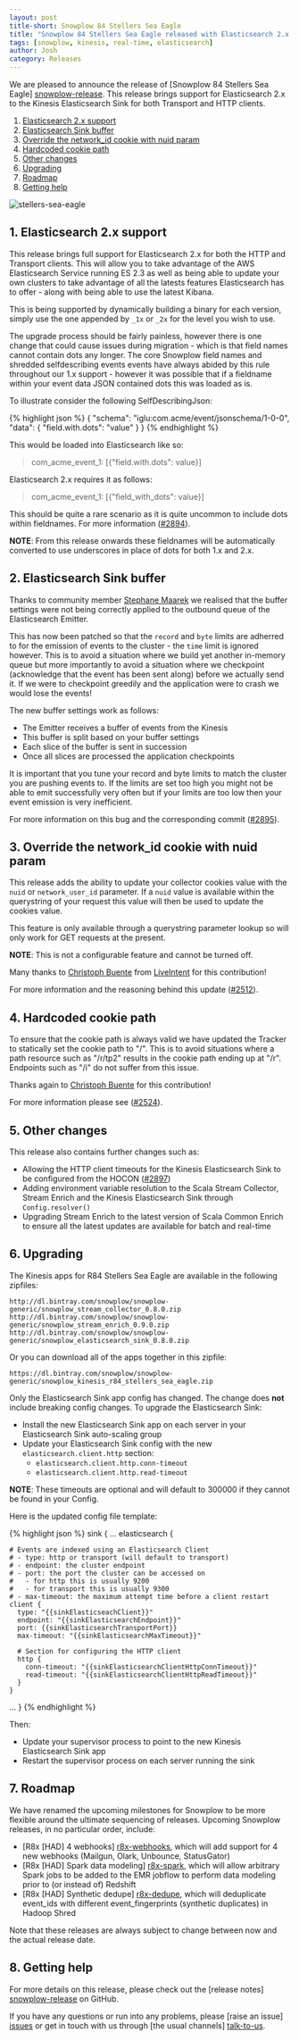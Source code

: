 ```yaml
---
layout: post
title-short: Snowplow 84 Stellers Sea Eagle
title: "Snowplow 84 Stellers Sea Eagle released with Elasticsearch 2.x support"
tags: [snowplow, kinesis, real-time, elasticsearch]
author: Josh
category: Releases
---
```


We are pleased to announce the release of [Snowplow 84 Stellers Sea Eagle] [snowplow-release]. This release brings support for Elasticsearch 2.x to the Kinesis Elasticsearch Sink for both Transport and HTTP clients.

1. [Elasticsearch 2.x support](/blog/2016/09/28/snowplow-r84-stellers-sea-eagle-released-with-elasticsearch-2-x-support#elasticsearch-2-x)
2. [Elasticsearch Sink buffer](/blog/2016/09/28/snowplow-r84-stellers-sea-eagle-released-with-elasticsearch-2-x-support#sink-buffer)
3. [Override the network_id cookie with nuid param](/blog/2016/09/28/snowplow-r84-stellers-sea-eagle-released-with-elasticsearch-2-x-support#nuid-cookie)
4. [Hardcoded cookie path](/blog/2016/09/28/snowplow-r84-stellers-sea-eagle-released-with-elasticsearch-2-x-support#cookie-path)
5. [Other changes](/blog/2016/09/28/snowplow-r84-stellers-sea-eagle-released-with-elasticsearch-2-x-support#other)
6. [Upgrading](/blog/2016/09/28/snowplow-r84-stellers-sea-eagle-released-with-elasticsearch-2-x-support#upgrading)
7. [Roadmap](/blog/2016/09/28/snowplow-r84-stellers-sea-eagle-released-with-elasticsearch-2-x-support#roadmap)
8. [Getting help](/blog/2016/09/28/snowplow-r84-stellers-sea-eagle-released-with-elasticsearch-2-x-support#help)

![stellers-sea-eagle][stellers-sea-eagle]

<!--more-->

<h2 id="elasticsearch-2-x">1. Elasticsearch 2.x support</h2>

This release brings full support for Elasticsearch 2.x for both the HTTP and Transport clients.  This will allow you to take advantage of the AWS Elasticsearch Service running ES 2.3 as well as being able to update your own clusters to take advantage of all the latests features Elasticsearch has to offer - along with being able to use the latest Kibana.

This is being supported by dynamically building a binary for each version, simply use the one appended by `_1x` or `_2x` for the level you wish to use.

The upgrade process should be fairly painless, however there is one change that could cause issues during migration - which is that field names cannot contain dots any longer.  The core Snowplow field names and shredded selfdescribing events events have always abided by this rule throughout our 1.x support - however it was possible that if a fieldname within your event data JSON contained dots this was loaded as is.

To illustrate consider the following SelfDescribingJson:

{% highlight json %}
{
  "schema": "iglu:com.acme/event/jsonschema/1-0-0",
  "data": {
    "field.with.dots": "value"
  }
}
{% endhighlight %}

This would be loaded into Elasticsearch like so:

> com_acme_event_1: [{"field.with.dots": value}]

Elasticsearch 2.x requires it as follows:

> com_acme_event_1: [{"field_with_dots": value}]

This should be quite a rare scenario as it is quite uncommon to include dots within fieldnames.  For more information ([#2894][2894]).

__NOTE__: From this release onwards these fieldnames will be automatically converted to use underscores in place of dots for both 1.x and 2.x.

<h2 id="sink-buffer">2. Elasticsearch Sink buffer</h2>

Thanks to community member [Stephane Maarek][simplesteph] we realised that the buffer settings were not being correctly applied to the outbound queue of the Elasticsearch Emitter.  

This has now been patched so that the `record` and `byte` limits are adherred to for the emission of events to the cluster - the `time` limit is ignored however.  This is to avoid a situation where we build yet another in-memory queue but more importantly to avoid a situation where we checkpoint (acknowledge that the event has been sent along) before we actually send it.  If we were to checkpoint greedily and the application were to crash we would lose the events!

The new buffer settings work as follows:

* The Emitter receives a buffer of events from the Kinesis
* This buffer is split based on your buffer settings
* Each slice of the buffer is sent in succession
* Once all slices are processed the application checkpoints

It is important that you tune your record and byte limits to match the cluster you are pushing events to.  If the limits are set too high you might not be able to emit successfully very often but if your limits are too low then your event emission is very inefficient.

For more information on this bug and the corresponding commit ([#2895][2895]).

<h2 id="other">3. Override the network_id cookie with nuid param</h2>

This release adds the ability to update your collector cookies value with the `nuid` or `network_user_id` parameter.  If a `nuid` value is available within the querystring of your request this value will then be used to update the cookies value.  

This feature is only available through a querystring parameter lookup so will only work for GET requests at the present.

__NOTE__: This is not a configurable feature and cannot be turned off.

Many thanks to [Christoph Buente][christoph-buente] from [LiveIntent][live-intent] for this contribution!

For more information and the reasoning behind this update ([#2512][2512]).

<h2 id="other">4. Hardcoded cookie path</h2>

To ensure that the cookie path is always valid we have updated the Tracker to statically set the cookie path to "/".  This is to avoid situations where a path resource such as "/r/tp2" results in the cookie path ending up at "/r".  Endpoints such as "/i" do not suffer from this issue.

Thanks again to [Christoph Buente][christoph-buente] for this contribution!

For more information please see ([#2524][2524]).

<h2 id="changes">5. Other changes</h2>

This release also contains further changes such as:

* Allowing the HTTP client timeouts for the Kinesis Elasticsearch Sink to be configured from the HOCON ([#2897][2897])
* Adding environment variable resolution to the Scala Stream Collector, Stream Enrich and the Kinesis Elasticsearch Sink through `Config.resolver()`
* Upgrading Stream Enrich to the latest version of Scala Common Enrich to ensure all the latest updates are available for batch and real-time

<h2 id="upgrading">6. Upgrading</h2>

The Kinesis apps for R84 Stellers Sea Eagle are available in the following zipfiles:

    http://dl.bintray.com/snowplow/snowplow-generic/snowplow_stream_collector_0.8.0.zip
    http://dl.bintray.com/snowplow/snowplow-generic/snowplow_stream_enrich_0.9.0.zip
    http://dl.bintray.com/snowplow/snowplow-generic/snowplow_elasticsearch_sink_0.8.0.zip

Or you can download all of the apps together in this zipfile:

    https://dl.bintray.com/snowplow/snowplow-generic/snowplow_kinesis_r84_stellers_sea_eagle.zip

Only the Elasticsearch Sink app config has changed. The change does **not** include breaking config changes. To upgrade the Elasticsearch Sink:

* Install the new Elasticsearch Sink app on each server in your Elasticsearch Sink auto-scaling group
* Update your Elasticsearch Sink config with the new `elasticsearch.client.http` section:
  - `elasticsearch.client.http.conn-timeout`
  - `elasticsearch.client.http.read-timeout`

__NOTE__: These timeouts are optional and will default to 300000 if they cannot be found in your Config.

Here is the updated config file template:

{% highlight json %}
sink {
  ...
  elasticsearch {

    # Events are indexed using an Elasticsearch Client
    # - type: http or transport (will default to transport)
    # - endpoint: the cluster endpoint
    # - port: the port the cluster can be accessed on
    #   - for http this is usually 9200
    #   - for transport this is usually 9300
    # - max-timeout: the maximum attempt time before a client restart
    client {
      type: "{{sinkElasticseachClient}}"
      endpoint: "{{sinkElasticsearchEndpoint}}"
      port: {{sinkElasticsearchTransportPort}}
      max-timeout: "{{sinkElasticsearchMaxTimeout}}"

      # Section for configuring the HTTP client
      http {
        conn-timeout: "{{sinkElasticsearchClientHttpConnTimeout}}"
        read-timeout: "{{sinkElasticsearchClientHttpReadTimeout}}"
      }
    }
  ...
}
{% endhighlight %}

Then:

* Update your supervisor process to point to the new Kinesis Elasticsearch Sink app
* Restart the supervisor process on each server running the sink

<h2 id="roadmap">7. Roadmap</h2>

We have renamed the upcoming milestones for Snowplow to be more flexible around the ultimate sequencing of releases. Upcoming Snowplow releases, in no particular order, include:

* [R8x [HAD] 4 webhooks] [r8x-webhooks], which will add support for 4 new webhooks (Mailgun, Olark, Unbounce, StatusGator)
* [R8x [HAD] Spark data modeling] [r8x-spark], which will allow arbitrary Spark jobs to be added to the EMR jobflow to perform data modeling prior to (or instead of) Redshift
* [R8x [HAD] Synthetic dedupe] [r8x-dedupe], which will deduplicate event_ids with different event_fingerprints (synthetic duplicates) in Hadoop Shred

Note that these releases are always subject to change between now and the actual release date.

<h2 id="help">8. Getting help</h2>

For more details on this release, please check out the [release notes] [snowplow-release] on GitHub.

If you have any questions or run into any problems, please [raise an issue] [issues] or get in touch with us through [the usual channels] [talk-to-us].

[stellers-sea-eagle]: /assets/img/blog/2016/09/stellers-sea-eagle.png
[snowplow-release]: https://github.com/snowplow/snowplow/releases/r84-stellers-sea-eagle

[simplesteph]: https://github.com/simplesteph
[christoph-buente]: https://github.com/christoph-buente
[live-intent]: https://liveintent.com/

[2512]: https://github.com/snowplow/snowplow/issues/2512
[2524]: https://github.com/snowplow/snowplow/issues/2524
[2894]: https://github.com/snowplow/snowplow/issues/2894
[2895]: https://github.com/snowplow/snowplow/issues/2895
[2897]: https://github.com/snowplow/snowplow/issues/2897

[r8x-webhooks]: https://github.com/snowplow/snowplow/milestone/129
[r8x-spark]: https://github.com/snowplow/snowplow/milestone/127
[r8x-dedupe]: https://github.com/snowplow/snowplow/milestone/132

[issues]: https://github.com/snowplow/snowplow/issues/new
[talk-to-us]: https://github.com/snowplow/snowplow/wiki/Talk-to-us
